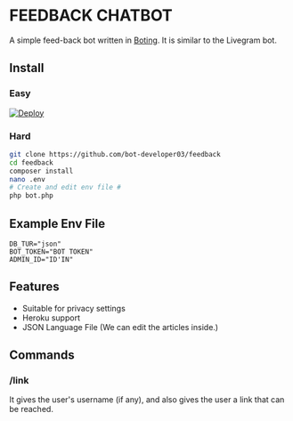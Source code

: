 # FEEDBACK CHATBOT
A simple feed-back bot written in [Boting](https://github.com/Quiec/Boting). It is similar to the Livegram bot.

## Install
### Easy
[![Deploy](https://www.herokucdn.com/deploy/button.svg)](https://heroku.com/deploy)

### Hard
```sh
git clone https://github.com/bot-developer03/feedback
cd feedback
composer install
nano .env
# Create and edit env file #
php bot.php
```

## Example Env File
```env
DB_TUR="json"
BOT_TOKEN="BOT TOKEN"
ADMIN_ID="ID'IN"
```

## Features
* Suitable for privacy settings
* Heroku support
* JSON Language File (We can edit the articles inside.)

## Commands
### /link
It gives the user's username (if any), and also gives the user a link that can be reached.
